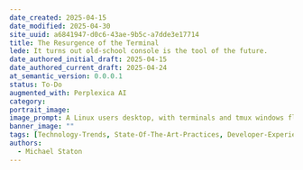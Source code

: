 ```yaml
---
date_created: 2025-04-15
date_modified: 2025-04-30
site_uuid: a6841947-d0c6-43ae-9b5c-a7dde3e17714
title: The Resurgence of the Terminal
lede: It turns out old-school console is the tool of the future.
date_authored_initial_draft: 2025-04-15
date_authored_current_draft: 2025-04-24
at_semantic_version: 0.0.0.1
status: To-Do
augmented_with: Perplexica AI
category: 
portrait_image: 
image_prompt: A Linux users desktop, with terminals and tmux windows floating on their giant monitor.
banner_image: ""
tags: [Technology-Trends, State-Of-The-Art-Practices, Developer-Experience, Productivity]
authors:
  - Michael Staton
---
```


